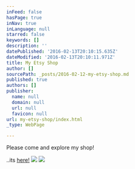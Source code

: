 ```yaml
---
inFeed: false
hasPage: true
inNav: true
inLanguage: null
starred: false
keywords: []
description: ''
datePublished: '2016-02-13T20:10:15.635Z'
dateModified: '2016-02-13T20:10:11.971Z'
title: My Etsy Shop
author: []
sourcePath: _posts/2016-02-12-my-etsy-shop.md
published: true
authors: []
publisher:
  name: null
  domain: null
  url: null
  favicon: null
url: my-etsy-shop/index.html
_type: WebPage

---
```

Please come and explore my shop!

..its [here!][0]
![](https://s3-us-west-2.amazonaws.com/the-grid-img/p/22e792c4b0c7407378f2fa18aa6d5ee5579e2d34.jpg)
![](https://s3-us-west-2.amazonaws.com/the-grid-img/p/25a47e1bf1bc10a630e0ef5fee3a7ec57e5d06ef.jpg)

[0]: https://www.etsy.com/shop/goati